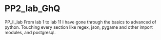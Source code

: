 # PP2_lab_GhQ
PP_II_lab
From lab 1 to lab 11 I have gone through the basics to advanced of python. Touching every section like regex, json, pygame and other import modules, and postgresql.
